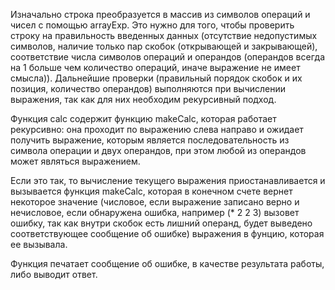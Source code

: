 Изначально строка преобразуется в массив из символов операций и чисел с помощью arrayExp. Это нужно для того, чтобы проверить строку на правильность введенных данных (отсутствие недопустимых символов, наличие только пар скобок (открывающей и закрывающей), соответствие числа символов операций и операндов (операндов всегда на 1 больше чем количество операций, иначе выражение не имеет смысла)). Дальнейшие проверки (правильный порядок скобок и их позиция, количество операндов) выполняются при вычислении выражения, так как для них необходим рекурсивный подход.

Функция calc содержит функцию makeCalc, которая работает рекурсивно: она проходит по выражению слева направо и ожидает получить 
выражение, которым является последовательность из символа операции и двух операндов, при этом любой из операндов 
может являться выражением.

Если это так, то вычисление текущего выражения приостанавливается и вызывается функция makeCalc, которая в конечном счете
вернет некоторое значение (числовое, если выражение записано верно и нечисловое, если обнаружена ошибка, например (* 2 2 3) вызовет ошибку, так как внутри скобок есть лишний операнд, будет выведено соответствующее сообщение об ошибке) выражения в фунцию, которая ее вызывала.

Функция печатает сообщение об ошибке, в качестве результата работы, либо выводит ответ.
